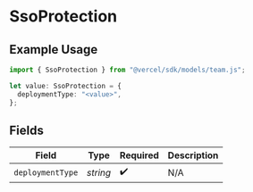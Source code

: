 # SsoProtection

## Example Usage

```typescript
import { SsoProtection } from "@vercel/sdk/models/team.js";

let value: SsoProtection = {
  deploymentType: "<value>",
};
```

## Fields

| Field              | Type               | Required           | Description        |
| ------------------ | ------------------ | ------------------ | ------------------ |
| `deploymentType`   | *string*           | :heavy_check_mark: | N/A                |